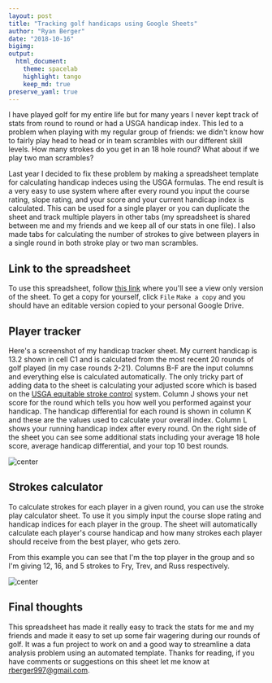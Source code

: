 ```yaml
---
layout: post
title: "Tracking golf handicaps using Google Sheets"
author: "Ryan Berger"
date: "2018-10-16"
bigimg:
output: 
  html_document:
    theme: spacelab	
    highlight: tango	
    keep_md: true
preserve_yaml: true
---
```


I have played golf for my entire life but for many years I never kept track of stats from round to round or had a USGA handicap index. This led to a problem when playing with my regular group of friends: we didn't know how to fairly play head to head or in team scrambles with our different skill levels. How many strokes do you get in an 18 hole round? What about if we play two man scrambles? 

Last year I decided to fix these problem by making a spreadsheet template for calculating handicap indeces using the USGA formulas. The end result is a very easy to use system where after every round you input the course rating, slope rating, and your score and your current handicap index is calculated. This can be used for a single player or you can duplicate the sheet and track multiple players in other tabs (my spreadsheet is shared between me and my friends and we keep all of our stats in one file). I also made tabs for calculating the number of strokes to give between players in a single round in both stroke play or two man scrambles.

## Link to the spreadsheet
To use this spreadsheet, follow [this link](https://docs.google.com/spreadsheets/d/1Eav4Wl_VDD_fktpc4U00SQ70c-6ASHjavbH5ke3PGi0/edit?usp=sharing) where you'll see a view only version of the sheet. To get a copy for yourself, click `File` `Make a copy` and you should have an editable version copied to your personal Google Drive.

## Player tracker
Here's a screenshot of my handicap tracker sheet. My current handicap is 13.2 shown in cell C1 and is calculated from the most recent 20 rounds of golf played (in my case rounds 2-21). Columns B-F are the input columns and everything else is calculated automatically. The only tricky part of adding data to the sheet is calculating your adjusted score which is based on the [USGA equitable stroke control](https://www.usga.org/HandicapFAQ/handicap_answer.asp?FAQidx=9) system. Column J shows your net score for the round which tells you how well you performed against your handicap. The handicap differential for each round is shown in column K and these are the values used to calculate your overall index. Column L shows your running handicap index after every round. On the right side of the sheet you can see some additional stats including your average 18 hole score, average handicap differential, and your top 10 best rounds.

![center](https://rberger997.github.io/img/2018-10-16-golf-handicap-spreadsheet/golf_handicap_sheet.png)


## Strokes calculator
To calculate strokes for each player in a given round, you can use the stroke play calculator sheet. To use it you simply input the course slope rating and handicap indices for each player in the group. The sheet will automatically calculate each player's course handicap and how many strokes each player should receive from the best player, who gets zero.

From this example you can see that I'm the top player in the group and so I'm giving 12, 16, and 5 strokes to Fry, Trev, and Russ respectively.

![center](https://rberger997.github.io/img/2018-10-16-golf-handicap-spreadsheet/stroke_calculator.png)


## Final thoughts
This spreadsheet has made it really easy to track the stats for me and my friends and made it easy to set up some fair wagering during our rounds of golf. It was a fun project to work on and a good way to streamline a data analysis problem using an automated template. Thanks for reading, if you have comments or suggestions on this sheet let me know at rberger997@gmail.com.
